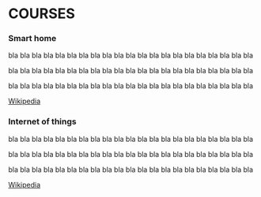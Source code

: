 # COURSES

### Smart home

bla bla bla bla bla bla bla bla bla bla bla bla bla bla bla bla bla bla bla bla bla

bla bla bla bla bla bla bla bla bla bla bla bla bla bla bla bla bla bla bla bla bla

bla bla bla bla bla bla bla bla bla bla bla bla bla bla bla bla bla bla bla bla bla


[Wikipedia](http://en.wikipedia.org/wiki/Home_automation)

### Internet of things


bla bla bla bla bla bla bla bla bla bla bla bla bla bla bla bla bla bla bla bla bla

bla bla bla bla bla bla bla bla bla bla bla bla bla bla bla bla bla bla bla bla bla

bla bla bla bla bla bla bla bla bla bla bla bla bla bla bla bla bla bla bla bla bla


[Wikipedia](http://en.wikipedia.org/wiki/Home_automation)

